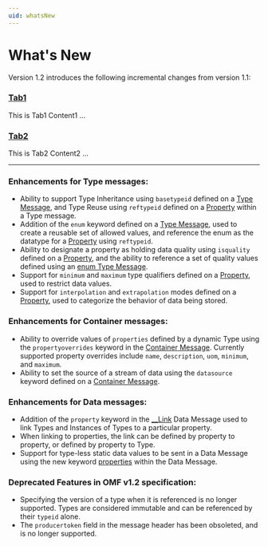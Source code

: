 ```yaml
---
uid: whatsNew
---
```


# What\'s New


Version 1.2 introduces the following incremental changes from version 1.1:

### [Tab1](#tab/tab-id-1)
This is Tab1 Content1 ...
### [Tab2](#tab/tab-id-2)
This is Tab2 Content2 ...
***

### Enhancements for Type messages:

- Ability to support Type Inheritance using `basetypeid` defined on a [Type Message](xref:typeMessages), and Type Reuse using `reftypeid` defined on a [Property](xref:typePropertiesAndFormats) within a Type message.
- Addition of the `enum` keyword defined on a [Type Message](xref:typeMessages), used to create a reusable set of allowed values, and reference the enum as the datatype for a [Property](xref:typePropertiesAndFormats) using `reftypeid`.
- Ability to designate a property as holding data quality using `isquality` defined on a [Property](xref:typePropertiesAndFormats), and the ability to reference a set of quality values defined using an [enum Type Message](xref:enumType).
- Support for `minimum` and `maximum` type qualifiers defined on a [Property](xref:typePropertiesAndFormats), used to restrict data values.
- Support for `interpolation` and `extrapolation` modes defined on a [Property](xref:typePropertiesAndFormats), used to categorize the behavior of data being stored.


### Enhancements for Container messages:

- Ability to override values of `properties` defined by a dynamic Type using the `propertyoverrides` keyword in the [Container Message](xref:containerMessages). Currently supported property overrides include `name`, `description`, `uom`, `minimum`, and `maximum`.
- Ability to set the source of a stream of data using the `datasource` keyword defined on a [Container Message](xref:containerMessages). 

### Enhancements for Data messages:

- Addition of the `property` keyword in the [__Link](xref:linkType) Data Message used to link Types and Instances of Types to a particular property. 
- When linking to properties, the link can be defined by property to property, or defined by property to Type.
- Support for type-less static data values to be sent in a Data Message using the new keyword [properties](xref:dataMessages) within the Data Message. 


### Deprecated Features in OMF v1.2 specification:

- Specifying the version of a type when it is referenced is no longer supported. Types are considered immutable and can be referenced by their `typeid` alone.
- The `producertoken` field in the message header has been obsoleted, and is no longer supported.
